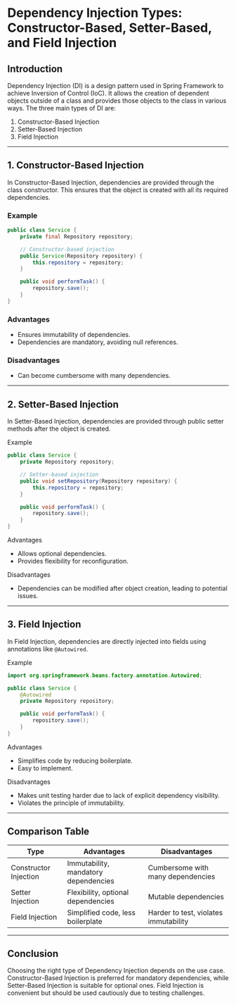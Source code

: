 # Dependency Injection Types: Constructor-Based, Setter-Based, and Field Injection

## Introduction

Dependency Injection (DI) is a design pattern used in Spring Framework to achieve Inversion of Control (IoC). It allows the creation of dependent objects outside of a class and provides those objects to the class in various ways. The three main types of DI are:

1. Constructor-Based Injection
2. Setter-Based Injection
3. Field Injection

---

## 1. Constructor-Based Injection

In Constructor-Based Injection, dependencies are provided through the class constructor. This ensures that the object is created with all its required dependencies.

### Example

```java
public class Service {
    private final Repository repository;

    // Constructor-based injection
    public Service(Repository repository) {
        this.repository = repository;
    }

    public void performTask() {
        repository.save();
    }
}
```

### Advantages

- Ensures immutability of dependencies.
- Dependencies are mandatory, avoiding null references.

### Disadvantages

- Can become cumbersome with many dependencies.

---

## 2. Setter-Based Injection

In Setter-Based Injection, dependencies are provided through public setter methods after the object is created.

Example

```java
public class Service {
    private Repository repository;

    // Setter-based injection
    public void setRepository(Repository repository) {
        this.repository = repository;
    }

    public void performTask() {
        repository.save();
    }
}
```

Advantages

- Allows optional dependencies.
- Provides flexibility for reconfiguration.

Disadvantages

- Dependencies can be modified after object creation, leading to potential issues.

---

## 3. Field Injection

In Field Injection, dependencies are directly injected into fields using annotations like `@Autowired`.

Example

```java
import org.springframework.beans.factory.annotation.Autowired;

public class Service {
    @Autowired
    private Repository repository;

    public void performTask() {
        repository.save();
    }
}
```

Advantages

- Simplifies code by reducing boilerplate.
- Easy to implement.

Disadvantages

- Makes unit testing harder due to lack of explicit dependency visibility.
- Violates the principle of immutability.

---

## Comparison Table

| Type                  | Advantages                              | Disadvantages                          |
|-----------------------|-----------------------------------------|----------------------------------------|
| Constructor Injection | Immutability, mandatory dependencies   | Cumbersome with many dependencies      |
| Setter Injection      | Flexibility, optional dependencies     | Mutable dependencies                   |
| Field Injection       | Simplified code, less boilerplate      | Harder to test, violates immutability  |

---

## Conclusion

Choosing the right type of Dependency Injection depends on the use case. Constructor-Based Injection is preferred for mandatory dependencies, while Setter-Based Injection is suitable for optional ones. Field Injection is convenient but should be used cautiously due to testing challenges.
